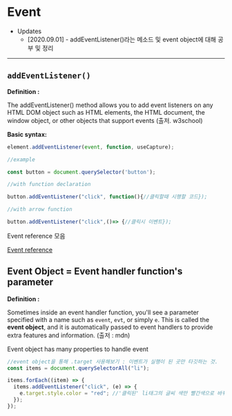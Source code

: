 # Event

- Updates
  - [2020.09.01] - addEventListener()라는 메소드 및 event object에 대해 공부 및 정리

---

## `addEventListener()`

**Definition :**

The addEventListener() method allows you to add event listeners on any HTML DOM object such as HTML elements, the HTML document, the window object, or other objects that support events (출저. w3school)

**Basic syntax:**

```javascript
element.addEventListener(event, function, useCapture);

//example

const button = document.querySelector('button');

//with function declaration

button.addEventListener("click", function(){//클릭할때 시행할 코드});

//with arrow function

button.addEventListener("click",()=> {//클릭시 이벤트});
```

Event reference 모음

[Event reference](https://developer.mozilla.org/en-US/docs/Web/Events)

## Event Object = Event handler function's parameter

**Definition :**

Sometimes inside an event handler function, you'll see a parameter specified with a name such as `event`, `evt`, or simply `e`. This is called the **event object**, and it is automatically passed to event handlers to provide extra features and information. (출저 : mdn)

Event object has many properties to handle event

```javascript
//event object을 통해 .target 사용해보기 : 이벤트가 실행이 된 곳만 타깃하는 것.
const items = document.querySelectorAll("li");

items.forEach((item) => {
  items.addEventListener("click", (e) => {
    e.target.style.color = "red"; //'클릭된' li태그의 글씨 색만 빨간색으로 바뀌기
  });
});
```
